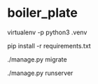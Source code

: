 # boiler_plate

virtualenv -p python3 .venv

pip install -r requirements.txt

./manage.py migrate

./manage.py runserver
